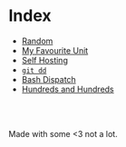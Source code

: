 <!-- Yeah... this is not great but here we go -->
<!-- Google tag (gtag.js) -->
<script async src="https://www.googletagmanager.com/gtag/js?id=G-1ZEKDKLNJG"></script>
<script>
  window.dataLayer = window.dataLayer || [];
  function gtag(){dataLayer.push(arguments);}
  gtag('js', new Date());

  gtag('config', 'G-1ZEKDKLNJG');
</script>

# Index
<!-- # Posts nobody asked for -->

<!-- # Index -->
<!--  &nbsp; -->

- [Random](random.md)
- [My Favourite Unit](unit.md)
- [Self Hosting](hosting.md)
- [`git dd`](git-dd.md)
- [Bash Dispatch](dispatch.md)
- [Hundreds and Hundreds](hundreds.md)
<br />
<br />
<!-- #  &nbsp; -->

<!-- Made with some <3 [Not a lot](https://github.com/jpedro/jpedro.github.io) -->
<!-- Posts nobody asked for <font color="red" size="1px">■</font> -->
Made with some <3 not a lot.
